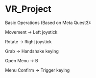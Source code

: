 # VR_Project
Basic Operations (Based on Meta Quest3):

Movement -> Left joystick

Rotate -> Right joystick

Grab -> Handshake keying

Open Menu -> B

Menu Confirm -> Trigger keying

